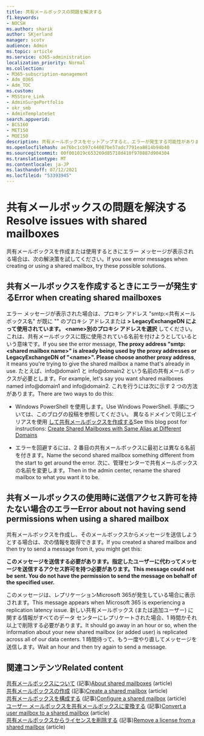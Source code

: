 ```yaml
---
title: 共有メールボックスの問題を解決する
f1.keywords:
- NOCSH
ms.author: sharik
author: SKjerland
manager: scotv
audience: Admin
ms.topic: article
ms.service: o365-administration
localization_priority: Normal
ms.collection:
- M365-subscription-management
- Adm_O365
- Adm_TOC
ms.custom:
- MSStore_Link
- AdminSurgePortfolio
- okr_smb
- AdminTemplateSet
search.appverid:
- BCS160
- MET150
- MOE150
description: 共有メールボックスをセットアップすると、エラーが発生する可能性があります。 共有メールボックスに問題が発生した場合は、次の解決策を試してください。
ms.openlocfilehash: ae76bc1cb97c44087be57adc7791ea8814b94b40
ms.sourcegitcommit: 00f001019c653269d85718d410f970887d904304
ms.translationtype: MT
ms.contentlocale: ja-JP
ms.lasthandoff: 07/12/2021
ms.locfileid: "53393945"
---
```

# <a name="resolve-issues-with-shared-mailboxes"></a><span data-ttu-id="4d0fb-104">共有メールボックスの問題を解決する</span><span class="sxs-lookup"><span data-stu-id="4d0fb-104">Resolve issues with shared mailboxes</span></span>

<span data-ttu-id="4d0fb-105">共有メールボックスを作成または使用するときにエラー メッセージが表示される場合は、次の解決策を試してください。</span><span class="sxs-lookup"><span data-stu-id="4d0fb-105">If you see error messages when creating or using a shared mailbox, try these possible solutions.</span></span> 

## <a name="error-when-creating-shared-mailboxes"></a><span data-ttu-id="4d0fb-106">共有メールボックスを作成するときにエラーが発生する</span><span class="sxs-lookup"><span data-stu-id="4d0fb-106">Error when creating shared mailboxes</span></span>
<span data-ttu-id="4d0fb-107"><a name="bkmk_Fix"> </a></span><span class="sxs-lookup"><span data-stu-id="4d0fb-107"><a name="bkmk_Fix"> </a></span></span>

<span data-ttu-id="4d0fb-108">エラー メッセージが表示された場合は、プロキシ アドレス "smtp:<共有メールボックス名" が既に "" のプロキシ アドレスまたは **\> LegacyExchangeDN によって使用されています。 \<name>別のプロキシ アドレスを選択** してください。これは、共有メールボックスに既に使用されている名前を付けようとしているという意味です。</span><span class="sxs-lookup"><span data-stu-id="4d0fb-108">If you see the error message, **The proxy address "smtp:<shared mailbox name\>" is already being used by the proxy addresses or LegacyExchangeDN of "\<name>". Please choose another proxy address**, it means you're trying to give the shared mailbox a name that's already in use.</span></span> <span data-ttu-id="4d0fb-109">たとえば、info@domain1 と info@domain2 という名前の共有メールボックスが必要とします。</span><span class="sxs-lookup"><span data-stu-id="4d0fb-109">For example, let's say you want shared mailboxes named info@domain1 and info@domain2.</span></span> <span data-ttu-id="4d0fb-110">これを行うには次に示す 2 つの方法があります。</span><span class="sxs-lookup"><span data-stu-id="4d0fb-110">There are two ways to do this:</span></span>

  - <span data-ttu-id="4d0fb-111">Windows PowerShell を使用します。</span><span class="sxs-lookup"><span data-stu-id="4d0fb-111">Use Windows PowerShell.</span></span> <span data-ttu-id="4d0fb-112">手順については、このブログの投稿を参照してください。 異なるドメインで同じエイリアスを使用 [して共有メールボックスを作成する](https://www.cogmotive.com/blog/office-365-tips/create-shared-mailboxes-with-same-alias-at-different-domains-in-office-365)</span><span class="sxs-lookup"><span data-stu-id="4d0fb-112">See this blog post for instructions: [Create Shared Mailboxes with Same Alias at Different Domains](https://www.cogmotive.com/blog/office-365-tips/create-shared-mailboxes-with-same-alias-at-different-domains-in-office-365)</span></span>
    
  - <span data-ttu-id="4d0fb-113">エラーを回避するには、2 番目の共有メールボックスに最初とは異なる名前を付きます。</span><span class="sxs-lookup"><span data-stu-id="4d0fb-113">Name the second shared mailbox something different from the start to get around the error.</span></span> <span data-ttu-id="4d0fb-114">次に、管理センターで共有メールボックスの名前を変更します。</span><span class="sxs-lookup"><span data-stu-id="4d0fb-114">Then in the admin center, rename the shared mailbox to what you want it to be.</span></span>

## <a name="error-about-not-having-send-permissions-when-using-a-shared-mailbox"></a><span data-ttu-id="4d0fb-115">共有メールボックスの使用時に送信アクセス許可を持たない場合のエラー</span><span class="sxs-lookup"><span data-stu-id="4d0fb-115">Error about not having send permissions when using a shared mailbox</span></span>

<span data-ttu-id="4d0fb-116">共有メールボックスを作成し、そのメールボックスからメッセージを送信しようとする場合は、次の情報を取得できます。</span><span class="sxs-lookup"><span data-stu-id="4d0fb-116">If you created a shared mailbox and then try to send a message from it, you might get this:</span></span>

<span data-ttu-id="4d0fb-117">**このメッセージを送信する必要があります。指定したユーザーに代わってメッセージを送信するアクセス許可を持つ必要があります。**</span><span class="sxs-lookup"><span data-stu-id="4d0fb-117">**This message could not be sent. You do not have the permission to send the message on behalf of the specified user.**</span></span>

<span data-ttu-id="4d0fb-118">このメッセージは、レプリケーションMicrosoft 365が発生している場合に表示されます。</span><span class="sxs-lookup"><span data-stu-id="4d0fb-118">This message appears when Microsoft 365 is experiencing a replication latency issue.</span></span> <span data-ttu-id="4d0fb-119">新しい共有メールボックス (または追加ユーザー) に関する情報がすべてのデータ センターにレプリケートされた場合、1 時間かそれ以上で削除する必要があります。</span><span class="sxs-lookup"><span data-stu-id="4d0fb-119">It should go away in an hour or so, when the information about your new shared mailbox (or added user) is replicated across all of our data centers.</span></span> <span data-ttu-id="4d0fb-120">1 時間待って、もう一度やり直してメッセージを送信します。</span><span class="sxs-lookup"><span data-stu-id="4d0fb-120">Wait an hour and then try again to send a message.</span></span>

## <a name="related-content"></a><span data-ttu-id="4d0fb-121">関連コンテンツ</span><span class="sxs-lookup"><span data-stu-id="4d0fb-121">Related content</span></span>

<span data-ttu-id="4d0fb-122">[共有メールボックスについて](about-shared-mailboxes.md) (記事)</span><span class="sxs-lookup"><span data-stu-id="4d0fb-122">[About shared mailboxes](about-shared-mailboxes.md) (article)</span></span>\
<span data-ttu-id="4d0fb-123">[共有メールボックスの作成](create-a-shared-mailbox.md) (記事)</span><span class="sxs-lookup"><span data-stu-id="4d0fb-123">[Create a shared mailbox](create-a-shared-mailbox.md) (article)</span></span>\
<span data-ttu-id="4d0fb-124">[共有メールボックスを構成する](configure-a-shared-mailbox.md) (記事)</span><span class="sxs-lookup"><span data-stu-id="4d0fb-124">[Configure a shared mailbox](configure-a-shared-mailbox.md) (article)</span></span>\
<span data-ttu-id="4d0fb-125">[ユーザー メールボックスを共有メールボックスに変換する](convert-user-mailbox-to-shared-mailbox.md) (記事)</span><span class="sxs-lookup"><span data-stu-id="4d0fb-125">[Convert a user mailbox to a shared mailbox](convert-user-mailbox-to-shared-mailbox.md) (article)</span></span>\
<span data-ttu-id="4d0fb-126">[共有メールボックスからライセンスを削除する](remove-license-from-shared-mailbox.md) (記事)</span><span class="sxs-lookup"><span data-stu-id="4d0fb-126">[Remove a license from a shared mailbox](remove-license-from-shared-mailbox.md) (article)</span></span>


    

